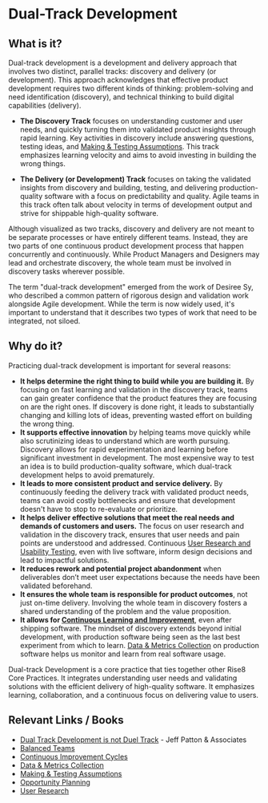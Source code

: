 # Dual-Track Development

## What is it?
Dual-track development is a development and delivery approach that involves two distinct, parallel tracks: discovery and delivery (or development). This approach acknowledges that effective product development requires two different kinds of thinking: problem-solving and need identification (discovery), and technical thinking to build digital capabilities (delivery).

* **The Discovery Track** focuses on understanding customer and user needs, and quickly turning them into validated product insights through rapid learning. Key activities in discovery include answering questions, testing ideas, and [Making & Testing Assumptions](../making-and-testing-assumptions). This track emphasizes learning velocity and aims to avoid investing in building the wrong things.

* **The Delivery (or Development) Track** focuses on taking the validated insights from discovery and building, testing, and delivering production-quality software with a focus on predictability and quality. Agile teams in this track often talk about velocity in terms of development output and strive for shippable high-quality software.
 
Although visualized as two tracks, discovery and delivery are not meant to be separate processes or have entirely different teams. Instead, they are two parts of one continuous product development process that happen concurrently and continuously. While Product Managers and Designers may lead and orchestrate discovery, the whole team must be involved in discovery tasks wherever possible.

The term "dual-track development" emerged from the work of Desiree Sy, who described a common pattern of rigorous design and validation work alongside Agile development. While the term is now widely used, it's important to understand that it describes two types of work that need to be integrated, not siloed.

## Why do it?

Practicing dual-track development is important for several reasons:

* **It helps determine the right thing to build while you are building it.** By focusing on fast learning and validation in the discovery track, teams can gain greater confidence that the product features they are focusing on are the right ones. If discovery is done right, it leads to substantially changing and killing lots of ideas, preventing wasted effort on building the wrong thing. 
* **It supports effective innovation** by helping teams move quickly while also scrutinizing ideas to understand which are worth pursuing. Discovery allows for rapid experimentation and learning before significant investment in development. The most expensive way to test an idea is to build production-quality software, which dual-track development helps to avoid prematurely. 
* **It leads to more consistent product and service delivery.** By continuously feeding the delivery track with validated product needs, teams can avoid costly bottlenecks and ensure that development doesn't have to stop to re-evaluate or prioritize.
* **It helps deliver effective solutions that meet the real needs and demands of customers and users.** The focus on user research and validation in the discovery track, ensures that user needs and pain points are understood and addressed. Continuous [User Research and Usability Testing](../user-research), even with live software, inform design decisions and lead to impactful solutions.
* **It reduces rework and potential project abandonment** when deliverables don’t meet user expectations because the needs have been validated beforehand.
* **It ensures the whole team is responsible for product outcomes**, not just on-time delivery. Involving the whole team in discovery fosters a shared understanding of the problem and the value proposition.
* **It allows for [Continuous Learning and Improvement](../continuous-improvement-cycles)**, even after shipping software. The mindset of discovery extends beyond initial development, with production software being seen as the last best experiment from which to learn. [Data & Metrics Collection](../data-and-metrics-collection) on production software helps us monitor and learn from real software usage.

Dual-track Development is a core practice that ties together other Rise8 Core Practices. It integrates understanding user needs and validating solutions with the efficient delivery of high-quality software. It emphasizes learning, collaboration, and a continuous focus on delivering value to users.

## Relevant Links / Books

* [Dual Track Development is not Duel Track](https://jpattonassociates.com/dual-track-development/) \- Jeff Patton & Associates
* [Balanced Teams](../balanced-team)
* [Continuous Improvement Cycles](../continuous-improvement-cycles)
* [Data & Metrics Collection](../data-and-metrics-collection)
* [Making & Testing Assumptions](../making-and-testing-assumptions)
* [Opportunity Planning](../opportunity-planning)
* [User Research](../user-research)
